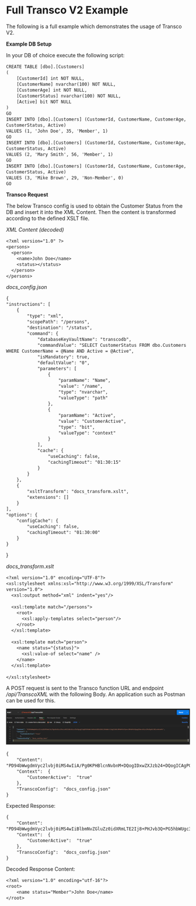 # Full Transco V2 Example

The following is a full example which demonstrates the usage of Transco V2.

**Example DB Setup**

In your DB of choice execute the following script:

    CREATE TABLE [dbo].[Customers]
    (
    	[CustomerId] int NOT NULL,
    	[CustomerName] nvarchar(100) NOT NULL,
    	[CustomerAge] int NOT NULL,
    	[CustomerStatus] nvarchar(100) NOT NULL,
    	[Active] bit NOT NULL
    )
    GO
    INSERT INTO [dbo].[Customers] (CustomerId, CustomerName, CustomerAge, CustomerStatus, Active)
    VALUES (1, 'John Doe', 35, 'Member', 1)
    GO
    INSERT INTO [dbo].[Customers] (CustomerId, CustomerName, CustomerAge, CustomerStatus, Active)
    VALUES (2, 'Mary Smith', 56, 'Member', 1)
    GO
    INSERT INTO [dbo].[Customers] (CustomerId, CustomerName, CustomerAge, CustomerStatus, Active)
    VALUES (3, 'Mike Brown', 29, 'Non-Member', 0)
    GO

**Transco Request**



The below Transco config is used to obtain the Customer Status from the DB and insert it into the XML Content. Then the content is transformed according to the defined XSLT file.

*XML Content (decoded)*

    <?xml version="1.0" ?>
    <persons>
      <person>
        <name>John Doe</name>
        <status></status>
      </person>
    </persons>

*docs_config.json*

    {
	"instructions": [
		{
			"type": "xml",
			"scopePath": "/persons",
			"destination": "/status",
			"command": {
				"databaseKeyVaultName": "transcodb",
				"commandValue": "SELECT CustomerStatus FROM dbo.Customers WHERE CustomerName = @Name AND Active = @Active",
				"isMandatory": true,
				"defaultValue": "0",
				"parameters": [
					{
						"paramName": "Name",
						"value": "/name",
						"type": "nvarchar",
						"valueType": "path"
					},
					{
						"paramName": "Active",
						"value": "CustomerActive",
						"type": "bit",
						"valueType": "context"
					}
				],
				"cache": {
					"useCaching": false,
					"cachingTimeout": "01:30:15"
				}
			}
		},
		{
			"xsltTransform": "docs_transform.xslt",
			"extensions": []
		}
	],
	"options": {
		"configCache": {
			"useCaching": false,
			"cachingTimeout": "01:30:00"
		}
	}
}



*docs_transform.xslt*

    <?xml version="1.0" encoding="UTF-8"?>
    <xsl:stylesheet xmlns:xsl="http://www.w3.org/1999/XSL/Transform" version="1.0">
      <xsl:output method="xml" indent="yes"/>
    
      <xsl:template match="/persons">
        <root>
          <xsl:apply-templates select="person"/>
        </root>
      </xsl:template>
    
      <xsl:template match="person">
        <name status="{status}">
          <xsl:value-of select="name" />
        </name>
      </xsl:template>
    
    </xsl:stylesheet>

A POST request is sent to the Transco function URL and endpoint */api/TranscoXML* with the following Body. An application such as Postman can be used for this.

![Postman Request](../../images/transcoV2Postman.png)


    { 
	    "Content":  "PD94bWwgdmVyc2lvbj0iMS4wIiA/Pg0KPHBlcnNvbnM+DQogIDxwZXJzb24+DQogICAgPG5hbWU+Sm9obiBEb2U8L25hbWU+DQogICAgPHN0YXR1cz48L3N0YXR1cz4NCiAgPC9wZXJzb24+DQo8L3BlcnNvbnM+",  
	    "Context":  { 
		    "CustomerActive":  "true"   
	    },   
	    "TranscoConfig":  "docs_config.json"    
    }

Expected Response:

    {
    	"Content":  "PD94bWwgdmVyc2lvbj0iMS4wIiBlbmNvZGluZz0idXRmLTE2Ij8+PHJvb3Q+PG5hbWUgc3RhdHVzPSJNZW1iZXIiPkpvaG4gRG9lPC9uYW1lPjwvcm9vdD4=",
    	"Context":  {
    		"CustomerActive":  "true"
    	},
    	"TranscoConfig":  "docs_config.json"
    }
Decoded Response Content:

    <?xml version="1.0" encoding="utf-16"?>
    <root>
	    <name status="Member">John Doe</name>
    </root>
